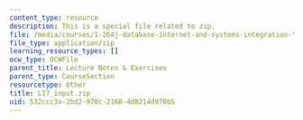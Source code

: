 ```yaml
---
content_type: resource
description: This is a special file related to zip.
file: /media/courses/1-264j-database-internet-and-systems-integration-technologies-fall-2013/532ccc3a2bd2970c21684d8214d970b5_L17_input.zip
file_type: application/zip
learning_resource_types: []
ocw_type: OCWFile
parent_title: Lecture Notes & Exercises
parent_type: CourseSection
resourcetype: Other
title: L17_input.zip
uid: 532ccc3a-2bd2-970c-2168-4d8214d970b5
---
```

